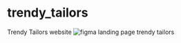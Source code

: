 # trendy_tailors
 Trendy Tailors website
![figma landing page trendy tailors](https://user-images.githubusercontent.com/42762293/136190424-360d1f5f-3c7a-4a72-b5fe-dc1064edb61a.png)
